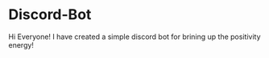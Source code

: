 # Discord-Bot
Hi Everyone! I have created a simple discord bot for brining up the positivity energy!
